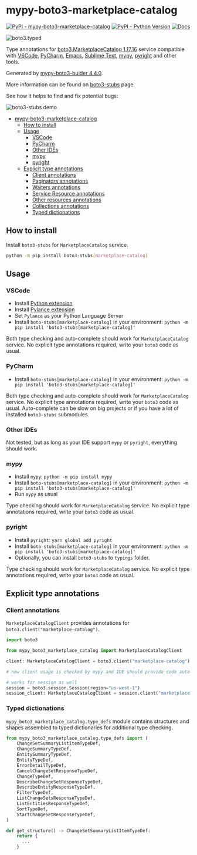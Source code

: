# mypy-boto3-marketplace-catalog

[![PyPI - mypy-boto3-marketplace-catalog](https://img.shields.io/pypi/v/mypy-boto3-marketplace-catalog.svg?color=blue)](https://pypi.org/project/mypy-boto3-marketplace-catalog)
[![PyPI - Python Version](https://img.shields.io/pypi/pyversions/mypy-boto3-marketplace-catalog.svg?color=blue)](https://pypi.org/project/mypy-boto3-marketplace-catalog)
[![Docs](https://img.shields.io/readthedocs/mypy-boto3-builder.svg?color=blue)](https://mypy-boto3-builder.readthedocs.io/)

![boto3.typed](https://github.com/vemel/mypy_boto3_builder/raw/master/logo.png)

Type annotations for
[boto3.MarketplaceCatalog 1.17.16](https://boto3.amazonaws.com/v1/documentation/api/1.17.16/reference/services/marketplace-catalog.html#MarketplaceCatalog) service
compatible with
[VSCode](https://code.visualstudio.com/),
[PyCharm](https://www.jetbrains.com/pycharm/),
[Emacs](https://www.gnu.org/software/emacs/),
[Sublime Text](https://www.sublimetext.com/),
[mypy](https://github.com/python/mypy),
[pyright](https://github.com/microsoft/pyright)
and other tools.

Generated by [mypy-boto3-buider 4.4.0](https://github.com/vemel/mypy_boto3_builder).

More information can be found on [boto3-stubs](https://pypi.org/project/boto3-stubs/) page.

See how it helps to find and fix potential bugs:

![boto3-stubs demo](https://github.com/vemel/mypy_boto3_builder/raw/master/demo.gif)

- [mypy-boto3-marketplace-catalog](#mypy-boto3-marketplace-catalog)
  - [How to install](#how-to-install)
  - [Usage](#usage)
    - [VSCode](#vscode)
    - [PyCharm](#pycharm)
    - [Other IDEs](#other-ides)
    - [mypy](#mypy)
    - [pyright](#pyright)
  - [Explicit type annotations](#explicit-type-annotations)
    - [Client annotations](#client-annotations)
    - [Paginators annotations](#paginators-annotations)
    - [Waiters annotations](#waiters-annotations)
    - [Service Resource annotations](#service-resource-annotations)
    - [Other resources annotations](#other-resources-annotations)
    - [Collections annotations](#collections-annotations)
    - [Typed dictionations](#typed-dictionations)

## How to install

Install `boto3-stubs` for `MarketplaceCatalog` service.

```bash
python -m pip install boto3-stubs[marketplace-catalog]
```

## Usage

### VSCode

- Install [Python extension](https://marketplace.visualstudio.com/items?itemName=ms-python.python)
- Install [Pylance extension](https://marketplace.visualstudio.com/items?itemName=ms-python.vscode-pylance)
- Set `Pylance` as your Python Language Server
- Install `boto-stubs[marketplace-catalog]` in your environment: `python -m pip install 'boto3-stubs[marketplace-catalog]'`

Both type checking and auto-complete should work for `MarketplaceCatalog` service.
No explicit type annotations required, write your `boto3` code as usual.

### PyCharm

- Install `boto-stubs[marketplace-catalog]` in your environment: `python -m pip install 'boto3-stubs[marketplace-catalog]'`

Both type checking and auto-complete should work for `MarketplaceCatalog` service.
No explicit type annotations required, write your `boto3` code as usual.
Auto-complete can be slow on big projects or if you have a lot of installed `boto3-stubs` submodules.

### Other IDEs

Not tested, but as long as your IDE support `mypy` or `pyright`, everything should work.

### mypy

- Install `mypy`: `python -m pip install mypy`
- Install `boto-stubs[marketplace-catalog]` in your environment: `python -m pip install 'boto3-stubs[marketplace-catalog]'`
- Run `mypy` as usual

Type checking should work for `MarketplaceCatalog` service.
No explicit type annotations required, write your `boto3` code as usual.

### pyright

- Install `pyright`: `yarn global add pyright`
- Install `boto-stubs[marketplace-catalog]` in your environment: `python -m pip install 'boto3-stubs[marketplace-catalog]'`
- Optionally, you can install `boto3-stubs` to `typings` folder.

Type checking should work for `MarketplaceCatalog` service.
No explicit type annotations required, write your `boto3` code as usual.

## Explicit type annotations

### Client annotations

`MarketplaceCatalogClient` provides annotations for `boto3.client("marketplace-catalog")`.

```python
import boto3

from mypy_boto3_marketplace_catalog import MarketplaceCatalogClient

client: MarketplaceCatalogClient = boto3.client("marketplace-catalog")

# now client usage is checked by mypy and IDE should provide code auto-complete

# works for session as well
session = boto3.session.Session(region="us-west-1")
session_client: MarketplaceCatalogClient = session.client("marketplace-catalog")
```








### Typed dictionations

`mypy_boto3_marketplace_catalog.type_defs` module contains structures and shapes assembled
to typed dictionaries for additional type checking.

```python
from mypy_boto3_marketplace_catalog.type_defs import (
    ChangeSetSummaryListItemTypeDef,
    ChangeSummaryTypeDef,
    EntitySummaryTypeDef,
    EntityTypeDef,
    ErrorDetailTypeDef,
    CancelChangeSetResponseTypeDef,
    ChangeTypeDef,
    DescribeChangeSetResponseTypeDef,
    DescribeEntityResponseTypeDef,
    FilterTypeDef,
    ListChangeSetsResponseTypeDef,
    ListEntitiesResponseTypeDef,
    SortTypeDef,
    StartChangeSetResponseTypeDef,
)

def get_structure() -> ChangeSetSummaryListItemTypeDef:
    return {
      ...
    }
```
